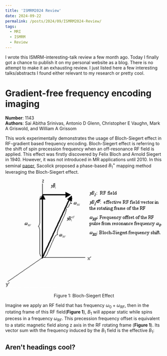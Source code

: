 ```yaml
---
title: 'ISMRM2024 Review'
date: 2024-09-22
permalink: /posts/2024/09/ISMRM2024-Review/
tags:
  - MRI
  - ISMRM
  - Review
---
```


I wrote this ISMRM-interesting-talk review a few month ago. Today I finally got a chance to publish it on my personal website as a blog. There is no attempt to make it an exhausting review. I just listed here a few interesting talks/abstracts I found either relevant to my research or pretty cool.

# Gradient-free frequency encoding imaging
**Number**: 1143
<br>**Authors**: Sai Abitha Srinivas, Antonio D Glenn, Christopher E Vaughn, Mark A Griswold, and William A Grissom<br>

This work experimentally demonstrates the usage of Bloch-Siegert effect in RF-gradient based
frequency encoding. Bloch-Siegert effect is referring to the shift of spin precession frequency when an
off-resonance RF field is applied. This effect was firstly discovered by Felix Bloch and Arnold Siegert
in 1940. However, it was not introduced in MR applications until 2010. In this seminal [paper](https://www.ncbi.nlm.nih.gov/pmc/articles/PMC2933656/), Sacolick
proposed a phase-based $B_1^+$ mapping method leveraging the Bloch-Siegert effect.

<!-- ![BS_pic](/_posts/images/2024-09-22-ismrm24-review/BS_graph.jpg "Bloch-Siegert Effect")
-->
![Figure1: bs-effect](/images/bs-shift.jpg "Bloch-Siegert Effect")
<center>Figure 1: Bloch-Siegert Effect</center>

Imagine we apply an RF field that has frequency $\omega_0+\omega_{RF}$, then in the rotating frame of this RF field(**Figure 1**), $B_1$ will appear static while spins precess in a frequency $\omega_{RF}$. This precession frequency offset is equivalent to a static magnetic field along z axis in the RF rotating frame (**Figure 1**). Its vector sum with the frequency induced by the $B_1$ field is the effective $B_1$:


Aren't headings cool?
------
